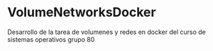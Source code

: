 # VolumeNetworksDocker
Desarrollo de la tarea de volumenes y redes en docker del curso de sistemas operativos grupo 80
